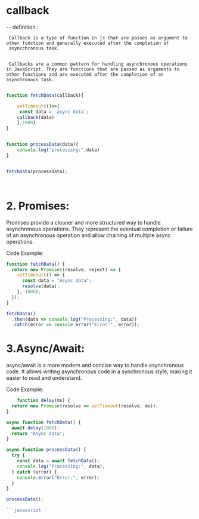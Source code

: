 
# callback
  -- definition :  
     
     Callback is a type of function in js that are passes as argument to other function and generally executed after the completion of 
     asyncchronous task.


     Callbacks are a common pattern for handling asynchronous operations in JavaScript. They are functions that are passed as arguments to other functions and are executed after the completion of an asynchronous task.

      

```javascript 

function fetchData(callback){

    setTimeout(()=>{
     const data = `async data`;
    callback(data)
    },1000) 
}


function processData(data){
    console.log("processing:",data)
}


fetchData(processData);




```

# 2. Promises:
Promises provide a cleaner and more structured way to handle asynchronous operations. They represent the eventual completion or failure of an asynchronous operation and allow chaining of multiple async operations.

Code Example:

```javascript
function fetchData() {
  return new Promise((resolve, reject) => {
    setTimeout(() => {
      const data = "Async data";
      resolve(data);
    }, 1000);
  });
}

fetchData()
  .then(data => console.log("Processing:", data))
  .catch(error => console.error("Error:", error));

```


# 3.Async/Await:

   async/await is a more modern and concise way to handle asynchronous code. It allows writing asynchronous code in a synchronous style, making it easier to read and understand.


  Code Example:

```javascript
    function delay(ms) {
  return new Promise(resolve => setTimeout(resolve, ms));
}

async function fetchData() {
  await delay(1000);
  return "Async data";
}

async function processData() {
  try {
    const data = await fetchData();
    console.log("Processing:", data);
  } catch (error) {
    console.error("Error:", error);
  }
}

processData();

```javascript




















